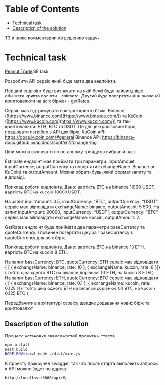 # Table of Contents

- [Technical task](#Technical-task)
- [Description of the solution](#Description-of-the-solution)

ТЗ и ниже комментарии по решению задачи

# Technical task

[Peanut.Trade](http://Peanut.Trade) SE task

Розробити API сервіс який буде мати два ендпоінти.

Перший ендпоінт буде визначати на якій біржі буде найвигідніше обміняти крипто валюти - estimate.
Другий буде повертати ціни вказаної криптовалюти на всіх біржах - getRates.

Сервіс має підтримувати наступні крипто біржі: Binance ([https://www.binance.com](https://www.binance.com/)) та KuCoin ([https://www.kucoin.com](https://www.kucoin.com/)) та такі криптовалюти: ETH, BTC та USDT.
Це дві централізовані біржі, працювати потрібно з API цих бірж.
KuCoin API: https://docs.kucoin.com/#general
Binance API: https://binance-docs.github.io/apidocs/spot/en/#change-log

Ціни можна визначати по останьому трейду на вибраній парі.

Estimate ендпоінт має приймати три параметри: inputAmount, inputCurrency, outputCurrency та повертати exchangeName (Binance or KuCoin) та outputAmount.
Можна обрати будь-який формат запиту та відповіді.

Приклад роботи ендпоінта.
Дано:
вартість BTC на binance 11000 USDT.
вартість BTC на kucoin 10000 USDT.

На запит inputAmount: 0.5, inputCurrency: “BTC”, outputCurrency: “USDT” сервіс має відповідати exchangeName: binance, outputAmount: 5 500.
На запит inputAmount: 20000, inputCurrency: “USDT”, outputCurrency: “BTC” сервіс має відповідати exchangeName: kucoin, outputAmount: 2.

GetRates ендпоінт буде приймати два параметри baseCurrency та quoteCurrency. І повинен повертати ціну за 1 baseCurrency в quoteCurrency для всіх бірж.

Приклад роботи ендпоінта.
Дано:
вартість BTC на binance 10 ETH.
вартість BTC на kucoin 8 ETH.

На запит baseCurrency: BTC, quoteCurrency: ETH сервіс має відповідати { [ { exchangeName: binance, rate: 10 }, { exchangeName: kucoin, rate: 8 }]} ( тобто ціна одного BTC на binance дорівнює 10 ETH, на kucoin 8 ETH )
На запит baseCurrency: ETH, quoteCurrency: BTC сервіс має відповідати { [ { exchangeName: binance, rate: 0.1 }, { exchangeName: kucoin, rate: 0.125 }]}( тобто ціна одного ETH на binance дорівнює 0.1 BTC, на kucoin 0.125 BTC )

Передбачити в архітектурі сервісу швидке додавання нових бірж та криптовалют.

## Description of the solution

Процесс установки зависимостей проекта и старта
```bash
npm install
nest build
NODE_ENV=local node ./dist/main.js
```

К проекту прикручен swagger, так что после старта выполнить запросы к API можно будет по адресу
```bash
http://localhost:3000/api/#/
```